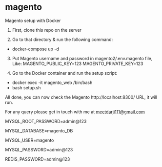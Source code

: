 # magento
Magento setup with Docker

1. First, clone this repo on the  server

2. Go to that directory & run the following command:
 - docker-compose up -d

3. Put Magento username and password in magento2/.env.magento file, Like: 
MAGENTO_PUBLIC_KEY=123
MAGENTO_PRIVATE_KEY=123

4. Go to the Docker container and run the setup script:
 - docker exec -it magento_web /bin/bash
 - bash setup.sh

All done, you can now check the Magento http://localhost:8300/ URL, it will run.

For any query please get in touch with me at meetdarji111@gmail.com



MYSQL_ROOT_PASSWORD=admin@123 

MYSQL_DATABASE=magento_DB 

MYSQL_USER=magento 

MYSQL_PASSWORD=admin@123 

REDIS_PASSWORD=admin@123 


